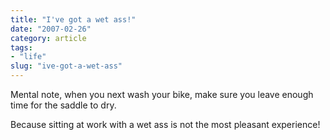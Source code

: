 ```yaml
---
title: "I've got a wet ass!"
date: "2007-02-26"
category: article
tags:
- "life"
slug: "ive-got-a-wet-ass"
---
```


Mental note, when you next wash your bike, make sure you leave enough time for the saddle to dry.

Because sitting at work with a wet ass is not the most pleasant experience!
